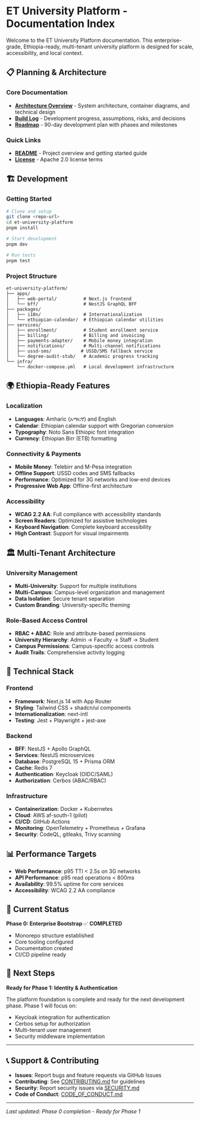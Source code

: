 # ET University Platform - Documentation Index

Welcome to the ET University Platform documentation. This enterprise-grade, Ethiopia-ready, multi-tenant university platform is designed for scale, accessibility, and local context.

## 📋 Planning & Architecture

### Core Documentation
- **[Architecture Overview](./ARCHITECTURE.md)** - System architecture, container diagrams, and technical design
- **[Build Log](./BUILDLOG.md)** - Development progress, assumptions, risks, and decisions
- **[Roadmap](./ROADMAP.md)** - 90-day development plan with phases and milestones

### Quick Links
- **[README](./README.md)** - Project overview and getting started guide
- **[License](./LICENSE)** - Apache 2.0 license terms

## 🏗️ Development

### Getting Started
```bash
# Clone and setup
git clone <repo-url>
cd et-university-platform
pnpm install

# Start development
pnpm dev

# Run tests
pnpm test
```

### Project Structure
```
et-university-platform/
├── apps/
│   ├── web-portal/          # Next.js frontend
│   └── bff/                 # NestJS GraphQL BFF
├── packages/
│   ├── i18n/                # Internationalization
│   └── ethiopian-calendar/  # Ethiopian calendar utilities
├── services/
│   ├── enrollment/          # Student enrollment service
│   ├── billing/             # Billing and invoicing
│   ├── payments-adapter/    # Mobile money integration
│   ├── notifications/       # Multi-channel notifications
│   ├── ussd-sms/           # USSD/SMS fallback service
│   └── degree-audit-stub/   # Academic progress tracking
└── infra/
    └── docker-compose.yml   # Local development infrastructure
```

## 🌍 Ethiopia-Ready Features

### Localization
- **Languages**: Amharic (አማርኛ) and English
- **Calendar**: Ethiopian calendar support with Gregorian conversion
- **Typography**: Noto Sans Ethiopic font integration
- **Currency**: Ethiopian Birr (ETB) formatting

### Connectivity & Payments
- **Mobile Money**: Telebirr and M-Pesa integration
- **Offline Support**: USSD codes and SMS fallbacks
- **Performance**: Optimized for 3G networks and low-end devices
- **Progressive Web App**: Offline-first architecture

### Accessibility
- **WCAG 2.2 AA**: Full compliance with accessibility standards
- **Screen Readers**: Optimized for assistive technologies
- **Keyboard Navigation**: Complete keyboard accessibility
- **High Contrast**: Support for visual impairments

## 🏛️ Multi-Tenant Architecture

### University Management
- **Multi-University**: Support for multiple institutions
- **Multi-Campus**: Campus-level organization and management
- **Data Isolation**: Secure tenant separation
- **Custom Branding**: University-specific theming

### Role-Based Access Control
- **RBAC + ABAC**: Role and attribute-based permissions
- **University Hierarchy**: Admin → Faculty → Staff → Student
- **Campus Permissions**: Campus-specific access controls
- **Audit Trails**: Comprehensive activity logging

## 🔧 Technical Stack

### Frontend
- **Framework**: Next.js 14 with App Router
- **Styling**: Tailwind CSS + shadcn/ui components
- **Internationalization**: next-intl
- **Testing**: Jest + Playwright + jest-axe

### Backend
- **BFF**: NestJS + Apollo GraphQL
- **Services**: NestJS microservices
- **Database**: PostgreSQL 15 + Prisma ORM
- **Cache**: Redis 7
- **Authentication**: Keycloak (OIDC/SAML)
- **Authorization**: Cerbos (ABAC/RBAC)

### Infrastructure
- **Containerization**: Docker + Kubernetes
- **Cloud**: AWS af-south-1 (pilot)
- **CI/CD**: GitHub Actions
- **Monitoring**: OpenTelemetry + Prometheus + Grafana
- **Security**: CodeQL, gitleaks, Trivy scanning

## 📊 Performance Targets

- **Web Performance**: p95 TTI < 2.5s on 3G networks
- **API Performance**: p95 read operations < 800ms
- **Availability**: 99.5% uptime for core services
- **Accessibility**: WCAG 2.2 AA compliance

## 🚀 Current Status

**Phase 0: Enterprise Bootstrap** ✅ **COMPLETED**
- Monorepo structure established
- Core tooling configured
- Documentation created
- CI/CD pipeline ready

## 🎯 Next Steps

**Ready for Phase 1: Identity & Authentication**

The platform foundation is complete and ready for the next development phase. Phase 1 will focus on:
- Keycloak integration for authentication
- Cerbos setup for authorization
- Multi-tenant user management
- Security middleware implementation

---

## 📞 Support & Contributing

- **Issues**: Report bugs and feature requests via GitHub Issues
- **Contributing**: See [CONTRIBUTING.md](./CONTRIBUTING.md) for guidelines
- **Security**: Report security issues via [SECURITY.md](./SECURITY.md)
- **Code of Conduct**: [CODE_OF_CONDUCT.md](./CODE_OF_CONDUCT.md)

---

*Last updated: Phase 0 completion - Ready for Phase 1*

